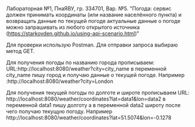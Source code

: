 
Лабораторная №1, ПнаЯВУ, гр. 334701, Вар. №5.
"Погода: сервис должен принимать координаты (или название населённого пункта) и возвращать данные по текущей погоде актуальные данные о погоде можно запрашивать из любого открытого источника (https://starkovden.github.io/using-api-scenario.html)"

Для проверки использую Postman. 
Для отправки запроса выбираю метод GET. 

Для получения погоды по названию города прописываем: 
URL:http://localhost:8080/weather?city=city_name  в переменной city_name пишу город и получаю данные о текущей погоде. 
Например :http://localhost:8080/weather?city=London

Для получения текущей погоды по долготе и широте прописываем 
URL: http://localhost:8080/weather/coordinates?lat=data1&lon=data2  в переменной data1 пишу долготу а в переменной data2 широту после чего получаю текущую погоду. 
Например http://localhost:8080/weather/coordinates?lat=51.5074&lon=-0.1278 
